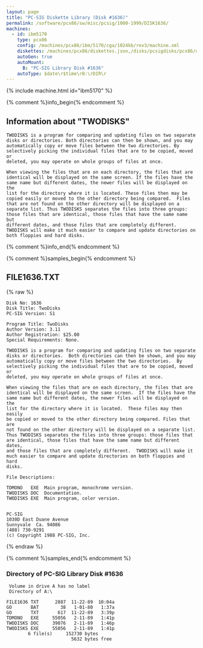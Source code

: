 ```yaml
---
layout: page
title: "PC-SIG Diskette Library (Disk #1636)"
permalink: /software/pcx86/sw/misc/pcsig/1000-1999/DISK1636/
machines:
  - id: ibm5170
    type: pcx86
    config: /machines/pcx86/ibm/5170/cga/1024kb/rev3/machine.xml
    diskettes: /machines/pcx86/diskettes.json,/disks/pcsigdisks/pcx86/diskettes.json
    autoGen: true
    autoMount:
      B: "PC-SIG Library Disk #1636"
    autoType: $date\r$time\rB:\rDIR\r
---
```


{% include machine.html id="ibm5170" %}

{% comment %}info_begin{% endcomment %}

## Information about "TWODISKS"

    TWODISKS is a program for comparing and updating files on two separate
    disks or directories. Both directories can then be shown, and you may
    automatically copy or move files between the two directories. By
    selectively picking the individual files that are to be copied, moved or
    deleted, you may operate on whole groups of files at once.
    
    When viewing the files that are on each directory, the files that are
    identical will be displayed on the same screen. If the files have the
    same name but different dates, the newer files will be displayed on the
    list for the directory where it is located. These files then may be
    copied easily or moved to the other directory being compared.  Files
    that are not found on the other directory will be displayed on a
    separate list. Thus TWODISKS separates the files into three groups:
    those files that are identical, those files that have the same name but
    different dates, and those files that are completely different.
    TWODISKS will make it much easier to compare and update directories on
    both floppies and hard disks.
{% comment %}info_end{% endcomment %}

{% comment %}samples_begin{% endcomment %}

## FILE1636.TXT

{% raw %}
```
Disk No: 1636                                                           
Disk Title: TwoDisks                                                    
PC-SIG Version: S1                                                      
                                                                        
Program Title: TwoDisks                                                 
Author Version: 3.11                                                    
Author Registration: $25.00                                             
Special Requirements: None.                                             
                                                                        
TWODISKS is a program for comparing and updating files on two separate  
disks or directories.  Both directories can then be shown, and you may  
automatically copy or move files between the two directories.  By       
selectively picking the individual files that are to be copied, moved or
deleted, you may operate on whole groups of files at once.              
                                                                        
When viewing the files that are on each directory, the files that are   
identical will be displayed on the same screen.  If the files have the  
same name but different dates, the newer files will be displayed on the 
list for the directory where it is located.  These files may then easily
be copied or moved to the other directory being compared. Files that are
not found on the other directory will be displayed on a separate list.  
Thus TWODISKS separates the files into three groups: those files that   
are identical, those files that have the same name but different dates, 
and those files that are completely different.  TWODISKS will make it   
much easier to compare and update directories on both floppies and hard 
disks.                                                                  
                                                                        
File Descriptions:                                                      
                                                                        
TDMONO   EXE  Main program, monochrome version.                         
TWODISKS DOC  Documentation.                                            
TWODISKS EXE  Main program, color version.                              
                                                                        
                                                                        
PC-SIG                                                                  
1030D East Duane Avenue                                                 
Sunnyvale  Ca. 94086                                                    
(408) 730-9291                                                          
(c) Copyright 1988 PC-SIG, Inc.                                         
```
{% endraw %}

{% comment %}samples_end{% endcomment %}

### Directory of PC-SIG Library Disk #1636

     Volume in drive A has no label
     Directory of A:\

    FILE1636 TXT      2887  11-22-89  10:04a
    GO       BAT        38   1-01-80   1:37a
    GO       TXT       617  11-22-89   3:39p
    TDMONO   EXE     55056   2-11-89   1:41p
    TWODISKS DOC     39076   2-11-89   1:46p
    TWODISKS EXE     55056   2-11-89   1:41p
            6 file(s)     152730 bytes
                            5632 bytes free
